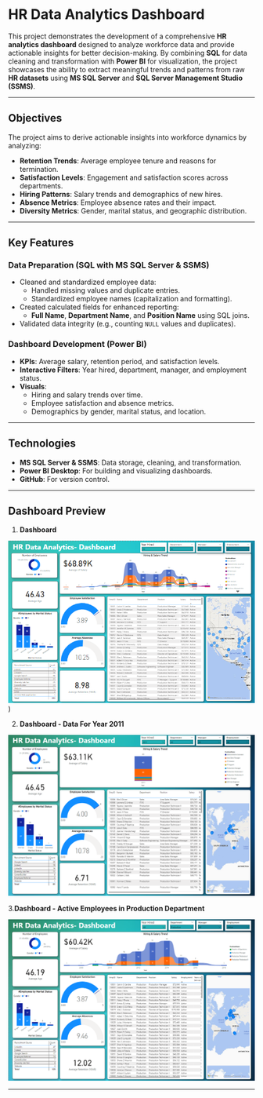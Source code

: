 # **HR Data Analytics Dashboard**

This project demonstrates the development of a comprehensive **HR analytics dashboard** designed to analyze workforce data and provide actionable insights for better decision-making. By combining **SQL** for data cleaning and transformation with **Power BI** for visualization, the project showcases the ability to extract meaningful trends and patterns from raw **HR datasets** using **MS SQL Server** and **SQL Server Management Studio (SSMS)**.

---

## **Objectives**
The project aims to derive actionable insights into workforce dynamics by analyzing:
- **Retention Trends**: Average employee tenure and reasons for termination.
- **Satisfaction Levels**: Engagement and satisfaction scores across departments.
- **Hiring Patterns**: Salary trends and demographics of new hires.
- **Absence Metrics**: Employee absence rates and their impact.
- **Diversity Metrics**: Gender, marital status, and geographic distribution.

---

## **Key Features**

### **Data Preparation** (SQL with MS SQL Server & SSMS)
- Cleaned and standardized employee data:
  - Handled missing values and duplicate entries.
  - Standardized employee names (capitalization and formatting).
- Created calculated fields for enhanced reporting:
  - **Full Name**, **Department Name**, and **Position Name** using SQL joins.
- Validated data integrity (e.g., counting `NULL` values and duplicates).

### **Dashboard Development** (Power BI)
- **KPIs**: Average salary, retention period, and satisfaction levels.
- **Interactive Filters**: Year hired, department, manager, and employment status.
- **Visuals**:
  - Hiring and salary trends over time.
  - Employee satisfaction and absence metrics.
  - Demographics by gender, marital status, and location.

---

## **Technologies**
- **MS SQL Server & SSMS**: Data storage, cleaning, and transformation.
- **Power BI Desktop**: For building and visualizing dashboards.
- **GitHub**: For version control.

---

## **Dashboard Preview**

1. **Dashboard**
   
![Dashboard Preview](Dashboard%20Preview/Dashboard.png))

2. **Dashboard - Data For Year 2011**
   
![Dashboard - Data For Year 2011](Dashboard%20Preview/Year%202011%20Filter.png)

3.**Dashboard - Active Employees in Production Department**

![Dashboard Preview - Active Employees in Production Department](Dashboard%20Preview/Active%20Employees%20in%20Production%20Department.png)

---



